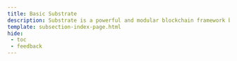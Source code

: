 ```yaml
---
title: Basic Substrate
description: Substrate is a powerful and modular blockchain framework built in Rust that is used to build Polkadot's relay chain, the Tanssi network and the ContainerChains.
template: subsection-index-page.html
hide:
 - toc
 - feedback
---
```

